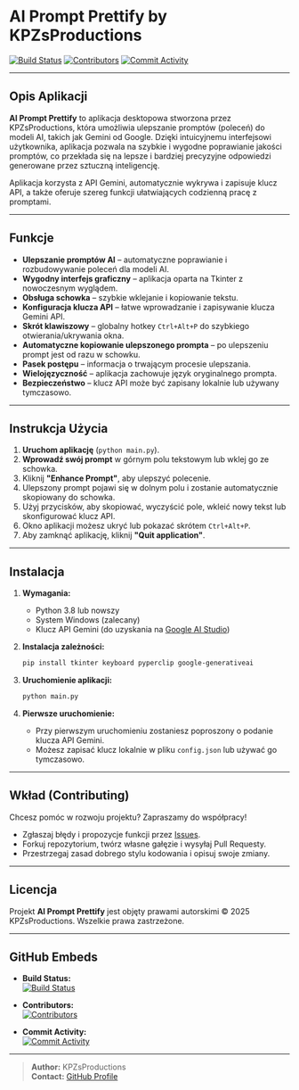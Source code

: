 # AI Prompt Prettify by KPZsProductions

[![Build Status](https://github.com/KPZsProductions/AI-Prompt-Prettify/actions/workflows/main.yml/badge.svg)](https://github.com/KPZsProductions/AI-Prompt-Prettify/actions/workflows/main.yml)
[![Contributors](https://contrib.rocks/image?repo=KPZsProductions/AI-Prompt-Prettify)](https://github.com/KPZsProductions/AI-Prompt-Prettify/graphs/contributors)
[![Commit Activity](https://img.shields.io/github/commit-activity/m/KPZsProductions/AI-Prompt-Prettify)](https://github.com/KPZsProductions/AI-Prompt-Prettify/graphs/commit-activity)

---

## Opis Aplikacji

**AI Prompt Prettify** to aplikacja desktopowa stworzona przez KPZsProductions, która umożliwia ulepszanie promptów (poleceń) do modeli AI, takich jak Gemini od Google. Dzięki intuicyjnemu interfejsowi użytkownika, aplikacja pozwala na szybkie i wygodne poprawianie jakości promptów, co przekłada się na lepsze i bardziej precyzyjne odpowiedzi generowane przez sztuczną inteligencję.

Aplikacja korzysta z API Gemini, automatycznie wykrywa i zapisuje klucz API, a także oferuje szereg funkcji ułatwiających codzienną pracę z promptami.

---

## Funkcje

- **Ulepszanie promptów AI** – automatyczne poprawianie i rozbudowywanie poleceń dla modeli AI.
- **Wygodny interfejs graficzny** – aplikacja oparta na Tkinter z nowoczesnym wyglądem.
- **Obsługa schowka** – szybkie wklejanie i kopiowanie tekstu.
- **Konfiguracja klucza API** – łatwe wprowadzanie i zapisywanie klucza Gemini API.
- **Skrót klawiszowy** – globalny hotkey `Ctrl+Alt+P` do szybkiego otwierania/ukrywania okna.
- **Automatyczne kopiowanie ulepszonego prompta** – po ulepszeniu prompt jest od razu w schowku.
- **Pasek postępu** – informacja o trwającym procesie ulepszania.
- **Wielojęzyczność** – aplikacja zachowuje język oryginalnego prompta.
- **Bezpieczeństwo** – klucz API może być zapisany lokalnie lub używany tymczasowo.

---

## Instrukcja Użycia

1. **Uruchom aplikację** (`python main.py`).
2. **Wprowadź swój prompt** w górnym polu tekstowym lub wklej go ze schowka.
3. Kliknij **"Enhance Prompt"**, aby ulepszyć polecenie.
4. Ulepszony prompt pojawi się w dolnym polu i zostanie automatycznie skopiowany do schowka.
5. Użyj przycisków, aby skopiować, wyczyścić pole, wkleić nowy tekst lub skonfigurować klucz API.
6. Okno aplikacji możesz ukryć lub pokazać skrótem `Ctrl+Alt+P`.
7. Aby zamknąć aplikację, kliknij **"Quit application"**.

---

## Instalacja

1. **Wymagania:**
   - Python 3.8 lub nowszy
   - System Windows (zalecany)
   - Klucz API Gemini (do uzyskania na [Google AI Studio](https://makersuite.google.com/app/apikey))

2. **Instalacja zależności:**
   ```bash
   pip install tkinter keyboard pyperclip google-generativeai
   ```

3. **Uruchomienie aplikacji:**
   ```bash
   python main.py
   ```

4. **Pierwsze uruchomienie:**
   - Przy pierwszym uruchomieniu zostaniesz poproszony o podanie klucza API Gemini.
   - Możesz zapisać klucz lokalnie w pliku `config.json` lub używać go tymczasowo.

---

## Wkład (Contributing)

Chcesz pomóc w rozwoju projektu? Zapraszamy do współpracy!

- Zgłaszaj błędy i propozycje funkcji przez [Issues](https://github.com/KPZsProductions/AI-Prompt-Prettify/issues).
- Forkuj repozytorium, twórz własne gałęzie i wysyłaj Pull Requesty.
- Przestrzegaj zasad dobrego stylu kodowania i opisuj swoje zmiany.

---

## Licencja

Projekt **AI Prompt Prettify** jest objęty prawami autorskimi © 2025 KPZsProductions. Wszelkie prawa zastrzeżone.

---

## GitHub Embeds

- **Build Status:**  
  [![Build Status](https://github.com/KPZsProductions/AI-Prompt-Prettify/actions/workflows/main.yml/badge.svg)](https://github.com/KPZsProductions/AI-Prompt-Prettify/actions/workflows/main.yml)

- **Contributors:**  
  [![Contributors](https://contrib.rocks/image?repo=KPZsProductions/AI-Prompt-Prettify)](https://github.com/KPZsProductions/AI-Prompt-Prettify/graphs/contributors)

- **Commit Activity:**  
  [![Commit Activity](https://img.shields.io/github/commit-activity/m/KPZsProductions/AI-Prompt-Prettify)](https://github.com/KPZsProductions/AI-Prompt-Prettify/graphs/commit-activity)

---

> **Author:** KPZsProductions  
> **Contact:** [GitHub Profile](https://github.com/KPZsProductions)